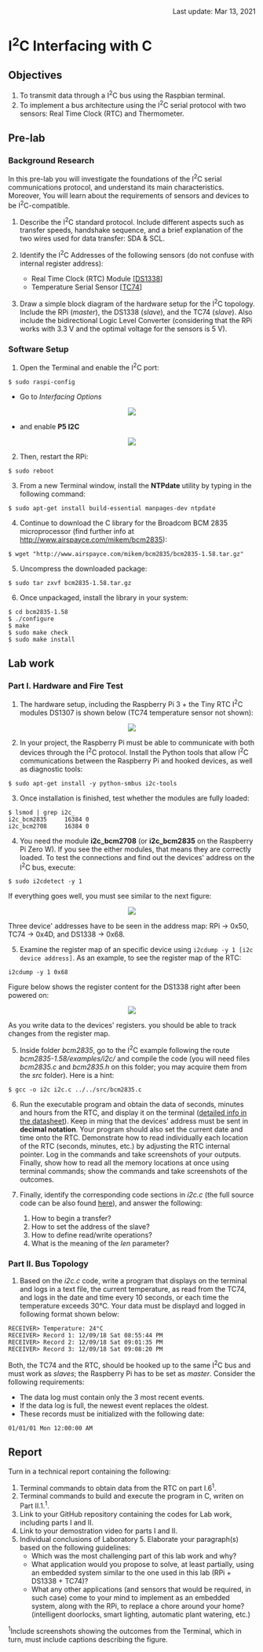 
<p align="right">Last update: Mar 13, 2021</a></p>

# I<sup>2</sup>C Interfacing with C

## Objectives
1. To transmit data through a I<sup>2</sup>C bus using the Raspbian terminal.
2. To implement a bus architecture using the I<sup>2</sup>C serial protocol with two sensors: Real Time Clock (RTC) and Thermometer.

## Pre-lab
### Background Research
In this pre-lab you will investigate the foundations of the I<sup>2</sup>C serial communications protocol, and understand its main characteristics. Moreover, You will learn about the requirements of sensors and devices to be I<sup>2</sup>C-compatible. 

1. Describe the I<sup>2</sup>C standard protocol. Include different aspects such as transfer speeds, handshake sequence, and a brief explanation of the two wires used for data transfer: SDA & SCL.

2. Identify the I<sup>2</sup>C Addresses of the following sensors (do not confuse with internal register address):
   * Real Time Clock (RTC) Module [[DS1338](https://datasheets.maximintegrated.com/en/ds/DS1307.pdf)]
   * Temperature Serial Sensor [[TC74](https://ww1.microchip.com/downloads/en/DeviceDoc/21462D.pdf)]

3. Draw a simple block diagram of the hardware setup for the I<sup>2</sup>C topology. Include the RPi (*master*), the DS1338 (*slave*), and the TC74 (*slave*). Also include the bidirectional Logic Level Converter (considering that the RPi works with 3.3 V and the optimal voltage for the sensors is 5 V).

### Software Setup
1. Open the Terminal and enable the I<sup>2</sup>C port:
```
$ sudo raspi-config
```
   * Go to *Interfacing Options* 

<p align="center">
  <img src="img/fig01.png">
</p>

   * and enable **P5 I2C**

<p align="center">
  <img src="img/fig02.png">
</p>

2. Then, restart the RPi:
```
$ sudo reboot
```
3. From a new Terminal window, install the **NTPdate** utility by typing in the following command:
```
$ sudo apt-get install build-essential manpages-dev ntpdate
```
4. Continue to download the C library for the Broadcom BCM 2835 microprocessor (find further info at http://www.airspayce.com/mikem/bcm2835):
```
$ wget "http://www.airspayce.com/mikem/bcm2835/bcm2835-1.58.tar.gz"
```
5. Uncompress the downloaded package:
```
$ sudo tar zxvf bcm2835-1.58.tar.gz
```
6. Once unpackaged, install the library in your system:
```
$ cd bcm2835-1.58
$ ./configure
$ make
$ sudo make check
$ sudo make install
```
## Lab work
### Part I. Hardware and Fire Test
1. The hardware setup, including the Raspberry Pi 3 + the Tiny RTC I<sup>2</sup>C modules DS1307 is shown below (TC74 temperature sensor not shown):

<p align="center">
  <img src="img/fig04.png">
</p>

2. In your project, the Raspberry Pi must be able to communicate with both devices through the I<sup>2</sup>C protocol. Install the Python tools that allow I<sup>2</sup>C communications between the Raspberry Pi and hooked devices, as well as diagnostic tools:
```
$ sudo apt-get install -y python-smbus i2c-tools
```
3. Once installation is finished, test whether the modules are fully loaded:
```
$ lsmod | grep i2c_
i2c_bcm2835		16384 0
i2c_bcm2708		16384 0
```
4. You need the module **i2c_bcm2708** (or **i2c_bcm2835** on the Raspberry Pi Zero W). If you see the either modules, that means they are correctly loaded. To test the connections and find out the devices' address on the I<sup>2</sup>C bus, execute:
```
$ sudo i2cdetect -y 1
```
If everything goes well, you must see similar to the next figure:

<p align="center">
  <img src="img/fig03.png">
</p>

Three device' addresses have to be seen in the address map: RPi -> 0x50, TC74 -> 0x4D, and DS1338 -> 0x68. 

5. Examine the register map of an specific device using ```i2cdump -y 1 [i2c device address]```. As an example, to see the register map of the RTC:
```
i2cdump -y 1 0x68
```
Figure below shows the register content for the DS1338 right after been powered on: 

<p align="center">
  <img src="img/fig05.png">
</p>

As you write data to the devices' registers. you should be able to track changes from the register map.

5. Inside folder *bcm2835*, go to the I<sup>2</sup>C example following the route *bcm2835-1.58/examples/i2c/* and compile the code (you will need files *bcm2835.c* and *bcm2835.h* on this folder; you may acquire them from the *src* folder). Here is a hint:
```
$ gcc -o i2c i2c.c ../../src/bcm2835.c
```
6. Run the executable program and obtain the data of seconds, minutes and hours from the RTC, and display it on the terminal ([detailed info in the datasheet](https://datasheets.maximintegrated.com/en/ds/DS1307.pdf)). Keep in ming that the devices' address must be sent in **decimal notation**. Your program should also set the current date and time onto the RTC. Demonstrate how to read individually each location of the RTC (seconds, minutes, etc.) by adjusting the RTC internal pointer. Log in the commands and take screenshots of your outputs. Finally, show how to read all the memory locations at once using terminal commands; show the commands and take screenshots of the outcomes.

7. Finally, identify the corresponding code sections in *i2c.c* (the full source code can be also found [here](http://www.airspayce.com/mikem/bcm2835/i2c_8c-example.html)), and answer the following:

   1. How to begin a transfer?
   2. How to set the address of the slave?
   3. How to define read/write operations?
   4. What is the meaning of the *len* parameter?

### Part II. Bus Topology
1. Based on the *i2c.c* code, write a program that displays on the terminal and logs in a text file, the current temperature, as read from the TC74, and logs in the date and time every 10 seconds, or each time the temperature exceeds 30°C. Your data must be displayd and logged in following format shown below:
```
RECEIVER> Temperature: 24°C
RECEIVER> Record 1: 12/09/18 Sat 08:55:44 PM
RECEIVER> Record 2: 12/09/18 Sat 09:01:35 PM
RECEIVER> Record 3: 12/09/18 Sat 09:08:20 PM
```
Both, the TC74 and the RTC, should be hooked up to the same I<sup>2</sup>C bus and must work as *slaves*; the Raspberry Pi has to be set as *master*. Consider the following requirements:
* The data log must contain only the 3 most recent events.
* If the data log is full, the newest event replaces the oldest.
* These records must be initialized with the following date:
```
01/01/01 Mon 12:00:00 AM	
```
## Report 
Turn in a technical report containing the following:

1. Terminal commands to obtain data from the RTC on part I.6<sup>1</sup>.
2. Terminal commands to build and execute the program in C, writen on Part II.1.<sup>1</sup>.
3. Link to your GitHub repository containing the codes for Lab work, including parts I and II.
4. Link to your demostration video for parts I and II.
5. Individual conclusions of Laboratory 5. Elaborate your paragraph(s) based on the following guidelines:
   * Which was the most challenging part of this lab work and why?
   * What application would you propose to solve, at least partially, using an embedded system similar to the one used in this lab (RPi + DS1338 + TC74)?
   * What any other applications (and sensors that would be required, in such case) come to your mind to implement as an embedded system, along with the RPi, to replace a chore around your home? (intelligent doorlocks, smart lighting, automatic plant watering, etc.) 

<sup>1</sup>Include screenshots showing the outcomes from the Terminal, which in turn, must include captions describing the figure.